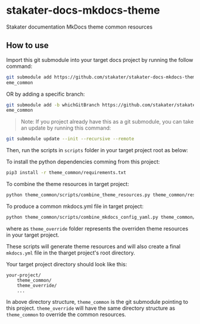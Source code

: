 # stakater-docs-mkdocs-theme
Stakater documentation MkDocs theme common resources

## How to use

Import this git submodule into your target docs project by running the follow command:
```bash
git submodule add https://github.com/stakater/stakater-docs-mkdocs-theme.git th
eme_common
```
OR by adding a specific branch:
```bash
git submodule add -b whichGitBranch https://github.com/stakater/stakater-docs-mkdocs-theme.git th
eme_common
```

> Note: If you project already have this as a git submodule, you can take an update by running this command:
```bash
git submodule update --init --recursive --remote
```

Then, run the scripts in `scripts` folder in your target project root as below:

To install the python dependencies comming from this project:
```bash
pip3 install -r theme_common/requirements.txt
```
To combine the theme resources in target project:
```bash
python theme_common/scripts/combine_theme_resources.py theme_common/resources theme_override/resources dist/_theme
```
To produce a common mkdocs.yml file in target project:
```bash
python theme_common/scripts/combine_mkdocs_config_yaml.py theme_common/mkdocs.yml theme_override/mkdocs.yml mkdocs.yml
```

where as `theme_override` folder represents the overriden theme resources in your target project.

These scripts will generate theme resources and will also create a final `mkdocs.yml` file in the tharget project's root directory.

Your target project directory should look like this:

```
your-project/
    theme_common/
    theme_override/
    ...
```

In above directory structure, `theme_common` is the git submodule pointing to this project.
`theme_override` will have the same directory structure as `theme_common` to override the common resources.
